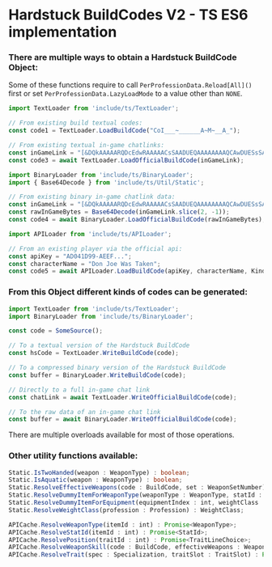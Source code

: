 # Hardstuck BuildCodes V2 - TS ES6 implementation

### There are multiple ways to obtain a Hardstuck BuildCode Object:

Some of these functions require to call `PerProfessionData.Reload[All]()` first or set `PerProfessionData.LazyLoadMode` to a value other than `NONE`.

```ts
import TextLoader from 'include/ts/TextLoader';

// From existing build textual codes:
const code1 = TextLoader.LoadBuildCode("CoI___~______A~M~__A_");

// From existing textual in-game chatlinks:
const inGameLink = "[&DQkAAAAARQDcEdwRAAAAACsSAADUEQAAAAAAAAQCAwDUESsSAAAAAAAAAAA=]";
const code3 = await TextLoader.LoadOfficialBuildCode(inGameLink);
```

```ts
import BinaryLoader from 'include/ts/BinaryLoader';
import { Base64Decode } from 'include/ts/Util/Static';

// From existing binary in-game chatlink data:
const inGameLink = "[&DQkAAAAARQDcEdwRAAAAACsSAADUEQAAAAAAAAQCAwDUESsSAAAAAAAAAAA=]";
const rawInGameBytes = Base64Decode(inGameLink.slice(2, -1));
const code4 = await BinaryLoader.LoadOfficialBuildCode(rawInGameBytes);
```

```ts
import APILoader from 'include/ts/APILoader';

// From an existing player via the official api:
const apiKey = "AD041D99-AEEF...";
const characterName = "Don Joe Was Taken";
const code5 = await APILoader.LoadBuildCode(apiKey, characterName, Kind.PvE);
```

### From this Object different kinds of codes can be generated:

```ts
import TextLoader from 'include/ts/TextLoader';
import BinaryLoader from 'include/ts/BinaryLoader';

const code = SomeSource();

// To a textual version of the Hardstuck BuildCode
const hsCode = TextLoader.WriteBuildCode(code);

// To a compressed binary version of the Hardstuck BuildCode
const buffer = BinaryLoader.WriteBuildCode(code);

// Directly to a full in-game chat link
const chatLink = await TextLoader.WriteOfficialBuildCode(code);

// To the raw data of an in-game chat link
const buffer = await BinaryLoader.WriteOfficialBuildCode(code);
```

There are multiple overloads available for most of those operations.

### Other utility functions available:

```ts
Static.IsTwoHanded(weapon : WeaponType) : boolean;
Static.IsAquatic(weapon : WeaponType) : boolean;
Static.ResolveEffectiveWeapons(code : BuildCode, set : WeaponSetNumber) : WeaponSet;
Static.ResolveDummyItemForWeaponType(weaponType : WeaponType, statId : StatId) : ItemId;
Static.ResolveDummyItemForEquipment(equipmentIndex : int, weightClass : WeightClass, statId : StatId) : ItemId;
Static.ResolveWeightClass(profession : Profession) : WeightClass;

APICache.ResolveWeaponType(itemId : int) : Promise<WeaponType>;
APICache.ResolveStatId(itemId : int) : Promise<StatId>;
APICache.ResolvePosition(traitId : int) : Promise<TraitLineChoice>;
APICache.ResolveWeaponSkill(code : BuildCode, effectiveWeapons : WeaponSet, skillIndex : int) : Promise<SkillId>;
APICache.ResolveTrait(spec : Specialization, traitSlot : TraitSlot) : Promise<TraitId>;
```
